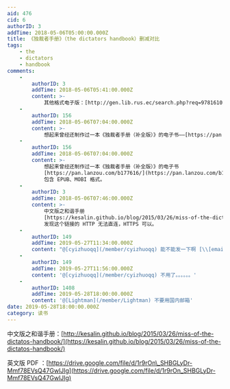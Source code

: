 ```yaml
---
aid: 476
cid: 6
authorID: 3
addTime: 2018-05-06T05:00:00.000Z
title: 《独裁者手册》（the dictators handbook）删减对比
tags:
    - the
    - dictators
    - handbook
comments:
    -
        authorID: 3
        addTime: 2018-05-06T05:41:00.000Z
        content: >-
            其他格式电子版：[http://gen.lib.rus.ec/search.php?req=9781610390453&open=0&res=25&view=detailed&phrase=0&column=identifier](http://gen.lib.rus.ec/search.php?column=identifier&open=0&phrase=0&req=9781610390453&res=25&view=detailed)
    -
        authorID: 156
        addTime: 2018-05-06T07:04:00.000Z
        content: >-
            想起来曾经还制作过一本《独裁者手册（补全版）》的电子书——[https://pan.lanzou.com/b177616/——包含EPUB、MOBI格式。](https://pan.lanzou.com/b177616/%E2%80%94%E2%80%94%E5%8C%85%E5%90%ABEPUB%E3%80%81MOBI%E6%A0%BC%E5%BC%8F%E3%80%82)
    -
        authorID: 156
        addTime: 2018-05-06T07:04:00.000Z
        content: >-
            想起来曾经还制作过一本《独裁者手册（补全版）》的电子书
            [https://pan.lanzou.com/b177616/](https://pan.lanzou.com/b177616/)
            包含 EPUB、MOBI 格式。
    -
        authorID: 3
        addTime: 2018-05-06T07:46:00.000Z
        content: >-
            中文版之和谐手册
            [https://kesalin.github.io/blog/2015/03/26/miss-of-the-dictatos-handbook/](https://kesalin.github.io/blog/2015/03/26/miss-of-the-dictatos-handbook/)
            发现这个链接的 HTTP 无法直连，HTTPS 可以。
    -
        authorID: 149
        addTime: 2019-05-27T11:34:00.000Z
        content: "@[cyizhuoqq](/member/cyizhuoqq) 能不能发一下啊 [\\[email\_protected\\]](/cdn-cgi/l/email-protection)m 谢谢"
    -
        authorID: 149
        addTime: 2019-05-27T11:56:00.000Z
        content: '@[cyizhuoqq](/member/cyizhuoqq) 不用了。。。。。。'
    -
        authorID: 1408
        addTime: 2019-05-28T18:00:00.000Z
        content: '@[Lightman](/member/Lightman) 不要用国内邮箱'
date: 2019-05-28T18:00:00.000Z
category: 读书
---
```


中文版之和谐手册：[http://kesalin.github.io/blog/2015/03/26/miss-of-the-dictatos-handbook/](https://kesalin.github.io/blog/2015/03/26/miss-of-the-dictatos-handbook/)

英文版 PDF ：[https://drive.google.com/file/d/1r9rOn\_SHBGLyDr-Mmf78EVsQ47GwlJIg](https://drive.google.com/file/d/1r9rOn_SHBGLyDr-Mmf78EVsQ47GwlJIg)

